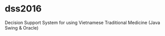 # dss2016
Decision Support System for using Vietnamese Traditional Medicine (Java Swing &amp; Oracle)
